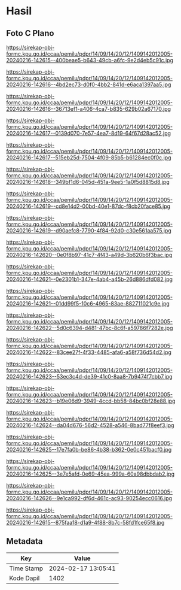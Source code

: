 # Hasil

## Foto C Plano

https://sirekap-obj-formc.kpu.go.id/ccaa/pemilu/pdpr/14/09/14/20/12/1409142012005-20240216-142615--400beae5-b643-49cb-a6fc-9e2d4eb5c91c.jpg

https://sirekap-obj-formc.kpu.go.id/ccaa/pemilu/pdpr/14/09/14/20/12/1409142012005-20240216-142616--4bd2ec73-d0f0-4bb2-841d-e6aca1397aa5.jpg

https://sirekap-obj-formc.kpu.go.id/ccaa/pemilu/pdpr/14/09/14/20/12/1409142012005-20240216-142616--36713ef1-a406-4ca7-b835-629b02a67170.jpg

https://sirekap-obj-formc.kpu.go.id/ccaa/pemilu/pdpr/14/09/14/20/12/1409142012005-20240216-142617--0139d070-7e57-4ea7-8d19-64f67d28ac52.jpg

https://sirekap-obj-formc.kpu.go.id/ccaa/pemilu/pdpr/14/09/14/20/12/1409142012005-20240216-142617--515eb25d-7504-4f09-85b5-b61284ec0f0c.jpg

https://sirekap-obj-formc.kpu.go.id/ccaa/pemilu/pdpr/14/09/14/20/12/1409142012005-20240216-142618--349bf1d6-045d-451a-9ee5-1a0f5d8815d8.jpg

https://sirekap-obj-formc.kpu.go.id/ccaa/pemilu/pdpr/14/09/14/20/12/1409142012005-20240216-142619--cd8e14d2-00bd-40e1-87dc-f8cb20face85.jpg

https://sirekap-obj-formc.kpu.go.id/ccaa/pemilu/pdpr/14/09/14/20/12/1409142012005-20240216-142619--d90aefc8-7790-4f84-92d0-c30e561aa575.jpg

https://sirekap-obj-formc.kpu.go.id/ccaa/pemilu/pdpr/14/09/14/20/12/1409142012005-20240216-142620--0e0f8b97-41c7-4f43-a49d-3b620b6f3bac.jpg

https://sirekap-obj-formc.kpu.go.id/ccaa/pemilu/pdpr/14/09/14/20/12/1409142012005-20240216-142621--0e2301b1-347e-4ab4-a45b-26d886dfd082.jpg

https://sirekap-obj-formc.kpu.go.id/ccaa/pemilu/pdpr/14/09/14/20/12/1409142012005-20240216-142621--01dd99f5-10c6-4965-83ae-882711021c9e.jpg

https://sirekap-obj-formc.kpu.go.id/ccaa/pemilu/pdpr/14/09/14/20/12/1409142012005-20240216-142622--5d0c6394-d481-47bc-8c6f-a59786f7282e.jpg

https://sirekap-obj-formc.kpu.go.id/ccaa/pemilu/pdpr/14/09/14/20/12/1409142012005-20240216-142622--83cee27f-4f33-4485-afa6-a58f736d54d2.jpg

https://sirekap-obj-formc.kpu.go.id/ccaa/pemilu/pdpr/14/09/14/20/12/1409142012005-20240216-142623--53ec3c4d-de39-41c0-8aa8-7b9474f7cbb7.jpg

https://sirekap-obj-formc.kpu.go.id/ccaa/pemilu/pdpr/14/09/14/20/12/1409142012005-20240216-142623--b19e06d9-3949-4ccd-bb58-84bc0bf28e88.jpg

https://sirekap-obj-formc.kpu.go.id/ccaa/pemilu/pdpr/14/09/14/20/12/1409142012005-20240216-142624--da04d676-56d2-4528-a546-8bad77f8eef3.jpg

https://sirekap-obj-formc.kpu.go.id/ccaa/pemilu/pdpr/14/09/14/20/12/1409142012005-20240216-142625--17e7fa0b-be86-4b38-b362-0e0c451bacf0.jpg

https://sirekap-obj-formc.kpu.go.id/ccaa/pemilu/pdpr/14/09/14/20/12/1409142012005-20240216-142625--3e7e5afd-0e69-45ea-999a-60a98dbbdab2.jpg

https://sirekap-obj-formc.kpu.go.id/ccaa/pemilu/pdpr/14/09/14/20/12/1409142012005-20240216-142626--9e1ca992-df6d-461c-ac93-90254ecc0616.jpg

https://sirekap-obj-formc.kpu.go.id/ccaa/pemilu/pdpr/14/09/14/20/12/1409142012005-20240216-142615--875faa18-d1a9-4f88-8b7c-58fd1fce65f8.jpg


## Metadata

| Key        | Value               |
| ---------- | ------------------- |
| Time Stamp | 2024-02-17 13:05:41 |
| Kode Dapil | 1402                |



